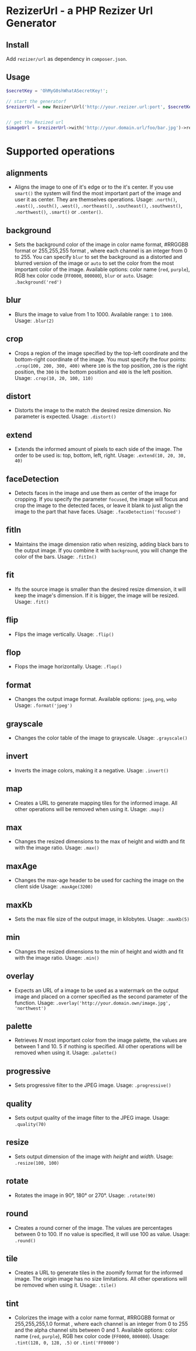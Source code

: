 # RezizerUrl - a PHP Rezizer Url Generator

## Install

Add `rezizer/url` as dependency in `composer.json`.

## Usage

```php
$secretKey = 'OhMyG0shWhatASecretKey!';

// start the generatorf
$rezizerUrl = new Rezizer\Url('http://your.rezizer.url:port', $secretKey);


// get the Rezized url
$imageUrl = $rezizerUrl->with('http://your.domain.url/foo/bar.jpg')->resize(100, 100)->generate();
```

# Supported operations
## alignments
- Aligns the image to one of it's edge or to the it's center. If you use `smart()` the system will find the most important part of the image and user it as center. They are themselves operations.
Usage: `.north()`, `.east()`, `.south()`, `.west()`, `.northeast()`, `.southeast()`, `.southwest()`, `.northwest()`, `.smart()` or `.center()`.

## background
- Sets the background color of the image in color name format, #RRGGBB format or 255,255,255 format , where each channel is an integer from 0 to 255. You can specify `blur` to set the background as a distorted and blurred version of the image or `auto` to set the color from the most important color of the image.
Available options: color name (`red`, `purple`), RGB hex color code (`FF0000`, `800080`), `blur` or `auto`.
Usage: `.background('red')`

## blur
- Blurs the image to value from 1 to 1000.
Available range: `1` to `1000`.
Usage: `.blur(2)`

## crop
- Crops a region of the image specified by the top-left coordinate and the bottom-right coordinate of the image. You must specify the four points: `.crop(100, 200, 300, 400)` where `100` is the top position, `200` is the right position, the `300` is the bottom position and `400` is the left position.
Usage: `.crop(10, 20, 100, 110)`

## distort
- Distorts the image to the match the desired resize dimension. No parameter is expected.
Usage: `.distort()`

## extend
- Extends the informed amount of pixels to each side of the image. The order to be used is: top, bottom, left, right.
Usage: `.extend(10, 20, 30, 40)`

## faceDetection
- Detects faces in the image and use them as center of the image for cropping. If you specify the parameter `focused`, the image will focus and crop the image to the detected faces, or leave it blank to just align the image to the part that have faces.
Usage: `.faceDetection('focused')`


## fitIn
- Maintains the image dimension ratio when resizing, adding black bars to the output image. If you combine it with `background`, you will change the color of the bars.
Usage: `.fitIn()`

## fit
- Ifs the source image is smaller than the desired resize dimension, it will keep the image's dimension. If it is bigger, the image will be resized.
Usage: `.fit()`

## flip
- Flips the image vertically.
Usage: `.flip()`

## flop
- Flops the image horizontally.
Usage: `.flop()`

## format
- Changes the output image format.
Available options: `jpeg`, `png`, `webp`
Usage: `.format('jpeg')`

## grayscale
- Changes the color table of the image to grayscale.
Usage: `.grayscale()`

## invert
- Inverts the image colors, making it a negative.
Usage: `.invert()`

## map
- Creates a URL to generate mapping tiles for the informed image. All other operations will be removed when using it.
Usage: `.map()`

## max
- Changes the resized dimensions to the max of height and width and fit with the image ratio.
Usage: `.max()`

## maxAge
- Changes the max-age header to be used for caching the image on the client side
Usage: `.maxAge(3200)`

## maxKb
- Sets the max file size of the output image, in kilobytes.
Usage: `.maxKb(5)`

## min
- Changes the resized dimensions to the min of height and width and fit with the image ratio.
Usage: `.min()`

## overlay
- Expects an URL of a image to be used as a watermark on the output image and placed on a corner specified as the second parameter of the function.
Usage: `.overlay('http://your.domain.own/image.jpg', 'northwest')`

## palette
- Retrieves *N* most important color from the image palette, the values are between 1 and 10. 5 if nothing is specified. All other operations will be removed when using it.
Usage: `.palette()`

## progressive
- Sets progressive filter to the JPEG image.
Usage: `.progressive()`

## quality
- Sets output quality of the image filter to the JPEG image.
Usage: `.quality(70)`

## resize
- Sets output dimension of the image with *height* and *width*.
Usage: `.resize(100, 100)`

## rotate
- Rotates the image in 90°, 180° or 270°.
Usage: `.rotate(90)`

## round
- Creates a round corner of the image. The values are percentages between 0 to 100. If no value is specified, it will use 100 as value.
Usage: `.round()`

## tile
- Creates a URL to generate tiles in the zoomify format for the informed image. The origin image has no size limitations. All other operations will be removed when using it.
Usage: `.tile()`

## tint
- Colorizes the image with a color name format, #RRGGBB format or 255,255,255,1.0 format , where each channel is an integer from 0 to 255 and the alpha channel sits between 0 and 1.
Available options: color name (`red`, `purple`), RGB hex color code (`FF0000`, `800080`).
Usage: `.tint(128, 0, 128, .5)` or `.tint('FF0000')`

